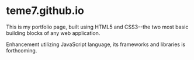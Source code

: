 # teme7.github.io

This is my portfolio page, built using HTML5 and CSS3--the two most basic building blocks of any web application.

Enhancement utilizing JavaScript language, its frameworks and libraries is forthcoming.